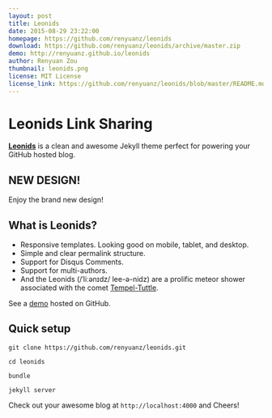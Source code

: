 ```yaml
---
layout: post
title: Leonids
date: 2015-08-29 23:22:00
homepage: https://github.com/renyuanz/leonids
download: https://github.com/renyuanz/leonids/archive/master.zip
demo: http://renyuanz.github.io/leonids
author: Renyuan Zou
thumbnail: leonids.png
license: MIT License
license_link: https://github.com/renyuanz/leonids/blob/master/README.md
---
```


# Leonids Link Sharing

**[Leonids](http://renyuanz.github.io/leonids)** is a clean and awesome
Jekyll theme perfect for powering your GitHub hosted blog.

## NEW DESIGN!

Enjoy the brand new design!

## What is Leonids?

* Responsive templates. Looking good on mobile, tablet, and desktop.
* Simple and clear permalink structure.
* Support for Disqus Comments.
* Support for multi-authors.
* And the Leonids (/ˈliːənɪdz/ lee-ə-nidz) are a prolific meteor shower
  associated with the comet [Tempel-Tuttle](https://en.wikipedia.org/wiki/55P/Tempel%E2%80%93Tuttle).

See a [demo](http://renyuanz.github.io/leonids/) hosted on GitHub.

## Quick setup

`git clone https://github.com/renyuanz/leonids.git`

`cd leonids`

`bundle`

`jekyll server`

Check out your awesome blog at `http://localhost:4000` and Cheers!
